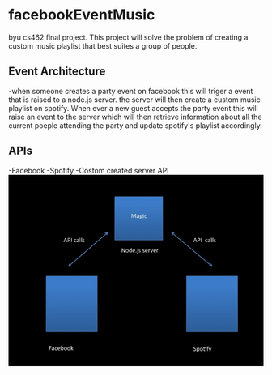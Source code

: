 # facebookEventMusic
byu cs462 final project.
This project will solve the problem of creating a custom music playlist that best suites a group of people.
## Event Architecture
  -when someone creates a party event on facebook this will triger a event that is raised to a node.js server. the server will then create a custom music playlist on spotify. When ever a new guest accepts the party event this will raise an event to the server which will then retrieve information about all the current poeple attending the party and update spotify's playlist accordingly.
## APIs
  -Facebook
  -Spotify
  -Costom created server API
  ![design idea](https://raw.githubusercontent.com/ccarnley7/facebookEventMusic/master/Slide1.jpg)
